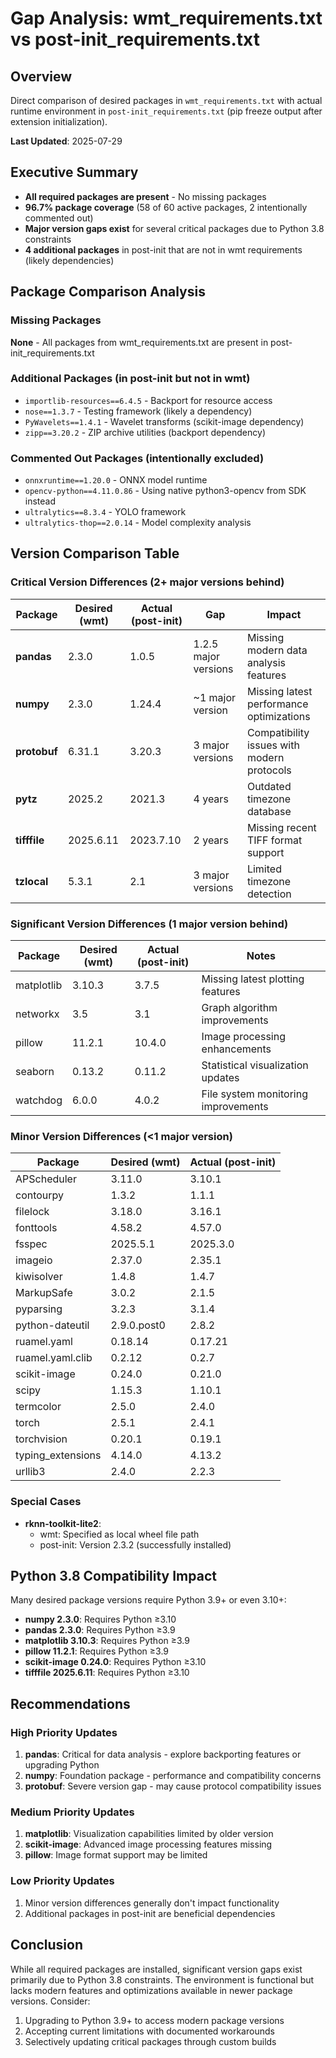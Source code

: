 # Gap Analysis: wmt_requirements.txt vs post-init_requirements.txt

## Overview

Direct comparison of desired packages in `wmt_requirements.txt` with actual runtime environment in `post-init_requirements.txt` (pip freeze output after extension initialization).

**Last Updated**: 2025-07-29

## Executive Summary

- **All required packages are present** - No missing packages
- **96.7% package coverage** (58 of 60 active packages, 2 intentionally commented out)
- **Major version gaps exist** for several critical packages due to Python 3.8 constraints
- **4 additional packages** in post-init that are not in wmt requirements (likely dependencies)

## Package Comparison Analysis

### Missing Packages
**None** - All packages from wmt_requirements.txt are present in post-init_requirements.txt

### Additional Packages (in post-init but not in wmt)
- `importlib-resources==6.4.5` - Backport for resource access
- `nose==1.3.7` - Testing framework (likely a dependency)
- `PyWavelets==1.4.1` - Wavelet transforms (scikit-image dependency)
- `zipp==3.20.2` - ZIP archive utilities (backport dependency)

### Commented Out Packages (intentionally excluded)
- `onnxruntime==1.20.0` - ONNX model runtime
- `opencv-python==4.11.0.86` - Using native python3-opencv from SDK instead
- `ultralytics==8.3.4` - YOLO framework
- `ultralytics-thop==2.0.14` - Model complexity analysis

## Version Comparison Table

### Critical Version Differences (2+ major versions behind)

| Package | Desired (wmt) | Actual (post-init) | Gap | Impact |
|---------|---------------|-------------------|-----|---------|
| **pandas** | 2.3.0 | 1.0.5 | 1.2.5 major versions | Missing modern data analysis features |
| **numpy** | 2.3.0 | 1.24.4 | ~1 major version | Missing latest performance optimizations |
| **protobuf** | 6.31.1 | 3.20.3 | 3 major versions | Compatibility issues with modern protocols |
| **pytz** | 2025.2 | 2021.3 | 4 years | Outdated timezone database |
| **tifffile** | 2025.6.11 | 2023.7.10 | 2 years | Missing recent TIFF format support |
| **tzlocal** | 5.3.1 | 2.1 | 3 major versions | Limited timezone detection |

### Significant Version Differences (1 major version behind)

| Package | Desired (wmt) | Actual (post-init) | Notes |
|---------|---------------|-------------------|--------|
| matplotlib | 3.10.3 | 3.7.5 | Missing latest plotting features |
| networkx | 3.5 | 3.1 | Graph algorithm improvements |
| pillow | 11.2.1 | 10.4.0 | Image processing enhancements |
| seaborn | 0.13.2 | 0.11.2 | Statistical visualization updates |
| watchdog | 6.0.0 | 4.0.2 | File system monitoring improvements |

### Minor Version Differences (<1 major version)

| Package | Desired (wmt) | Actual (post-init) |
|---------|---------------|-------------------|
| APScheduler | 3.11.0 | 3.10.1 |
| contourpy | 1.3.2 | 1.1.1 |
| filelock | 3.18.0 | 3.16.1 |
| fonttools | 4.58.2 | 4.57.0 |
| fsspec | 2025.5.1 | 2025.3.0 |
| imageio | 2.37.0 | 2.35.1 |
| kiwisolver | 1.4.8 | 1.4.7 |
| MarkupSafe | 3.0.2 | 2.1.5 |
| pyparsing | 3.2.3 | 3.1.4 |
| python-dateutil | 2.9.0.post0 | 2.8.2 |
| ruamel.yaml | 0.18.14 | 0.17.21 |
| ruamel.yaml.clib | 0.2.12 | 0.2.7 |
| scikit-image | 0.24.0 | 0.21.0 |
| scipy | 1.15.3 | 1.10.1 |
| termcolor | 2.5.0 | 2.4.0 |
| torch | 2.5.1 | 2.4.1 |
| torchvision | 0.20.1 | 0.19.1 |
| typing_extensions | 4.14.0 | 4.13.2 |
| urllib3 | 2.4.0 | 2.2.3 |

### Special Cases

- **rknn-toolkit-lite2**: 
  - wmt: Specified as local wheel file path
  - post-init: Version 2.3.2 (successfully installed)

## Python 3.8 Compatibility Impact

Many desired package versions require Python 3.9+ or even 3.10+:

- **numpy 2.3.0**: Requires Python ≥3.10
- **pandas 2.3.0**: Requires Python ≥3.9  
- **matplotlib 3.10.3**: Requires Python ≥3.9
- **pillow 11.2.1**: Requires Python ≥3.9
- **scikit-image 0.24.0**: Requires Python ≥3.10
- **tifffile 2025.6.11**: Requires Python ≥3.10

## Recommendations

### High Priority Updates
1. **pandas**: Critical for data analysis - explore backporting features or upgrading Python
2. **numpy**: Foundation package - performance and compatibility concerns
3. **protobuf**: Severe version gap - may cause protocol compatibility issues

### Medium Priority Updates  
1. **matplotlib**: Visualization capabilities limited by older version
2. **scikit-image**: Advanced image processing features missing
3. **pillow**: Image format support may be limited

### Low Priority Updates
1. Minor version differences generally don't impact functionality
2. Additional packages in post-init are beneficial dependencies

## Conclusion

While all required packages are installed, significant version gaps exist primarily due to Python 3.8 constraints. The environment is functional but lacks modern features and optimizations available in newer package versions. Consider:

1. Upgrading to Python 3.9+ to access modern package versions
2. Accepting current limitations with documented workarounds
3. Selectively updating critical packages through custom builds